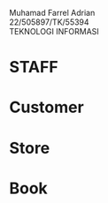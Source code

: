 Muhamad Farrel Adrian  
22/505897/TK/55394  
TEKNOLOGI INFORMASI  
  
# STAFF  
# Customer  
# Store  
# Book  
